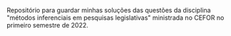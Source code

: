 Repositório para guardar minhas soluções das questões da disciplina "métodos inferenciais em pesquisas legislativas" ministrada no CEFOR no primeiro semestre de 2022.
